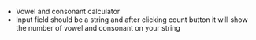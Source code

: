 * Vowel and consonant calculator 
* Input field should be a string and after clicking count button it will show the number of vowel and consonant on your string